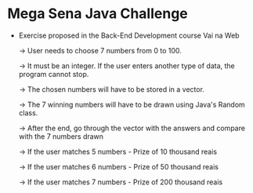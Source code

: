 # Mega Sena Java Challenge

* Exercise proposed in the Back-End Development course Vai na Web

    → User needs to choose 7 numbers from 0 to 100.
    
    → It must be an integer. If the user enters another type of data, the program cannot stop.
    
    → The chosen numbers will have to be stored in a vector.
    
    → The 7 winning numbers will have to be drawn using Java's Random class.
    
    → After the end, go through the vector with the answers and compare with the 7 numbers drawn
    
    → If the user matches 5 numbers
        - Prize of 10 thousand reais
    
    → If the user matches 6 numbers
        - Prize of 50 thousand reais
    
    → If the user matches 7 numbers
        - Prize of 200 thousand reais
